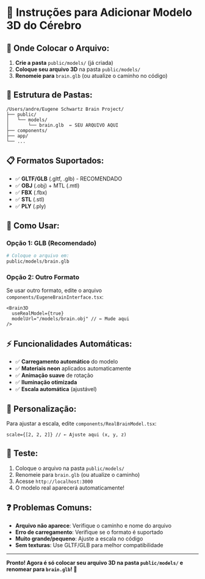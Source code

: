 # 🧠 Instruções para Adicionar Modelo 3D do Cérebro

## 📁 **Onde Colocar o Arquivo:**

1. **Crie a pasta** `public/models/` (já criada)
2. **Coloque seu arquivo 3D** na pasta `public/models/`
3. **Renomeie para** `brain.glb` (ou atualize o caminho no código)

## 🎯 **Estrutura de Pastas:**
```
/Users/andre/Eugene Schwartz Brain Project/
├── public/
│   └── models/
│       └── brain.glb  ← SEU ARQUIVO AQUI
├── components/
├── app/
└── ...
```

## 📋 **Formatos Suportados:**
- ✅ **GLTF/GLB** (.gltf, .glb) - RECOMENDADO
- ✅ **OBJ** (.obj) + MTL (.mtl)
- ✅ **FBX** (.fbx)
- ✅ **STL** (.stl)
- ✅ **PLY** (.ply)

## 🔧 **Como Usar:**

### **Opção 1: GLB (Recomendado)**
```bash
# Coloque o arquivo em:
public/models/brain.glb
```

### **Opção 2: Outro Formato**
Se usar outro formato, edite o arquivo `components/EugeneBrainInterface.tsx`:
```tsx
<Brain3D 
  useRealModel={true} 
  modelUrl="/models/brain.obj" // ← Mude aqui
/>
```

## ⚡ **Funcionalidades Automáticas:**
- ✅ **Carregamento automático** do modelo
- ✅ **Materiais neon** aplicados automaticamente
- ✅ **Animação suave** de rotação
- ✅ **Iluminação otimizada**
- ✅ **Escala automática** (ajustável)

## 🎨 **Personalização:**
Para ajustar a escala, edite `components/RealBrainModel.tsx`:
```tsx
scale={[2, 2, 2]} // ← Ajuste aqui (x, y, z)
```

## 🚀 **Teste:**
1. Coloque o arquivo na pasta `public/models/`
2. Renomeie para `brain.glb` (ou atualize o caminho)
3. Acesse `http://localhost:3000`
4. O modelo real aparecerá automaticamente!

## ❓ **Problemas Comuns:**
- **Arquivo não aparece**: Verifique o caminho e nome do arquivo
- **Erro de carregamento**: Verifique se o formato é suportado
- **Muito grande/pequeno**: Ajuste a escala no código
- **Sem texturas**: Use GLTF/GLB para melhor compatibilidade

---

**Pronto! Agora é só colocar seu arquivo 3D na pasta `public/models/` e renomear para `brain.glb`! 🎉**
